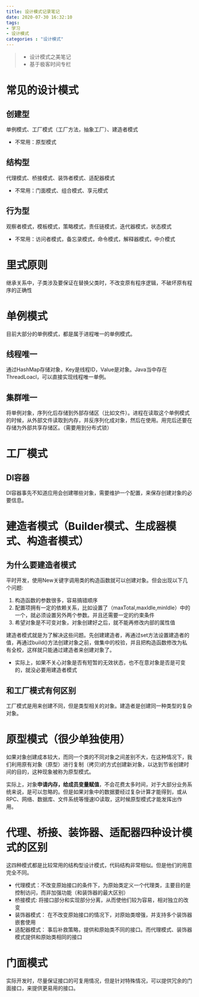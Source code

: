 ```yaml
---
title: 设计模式记录笔记
date: 2020-07-30 16:32:10
tags:
- 学习
- 设计模式
categories : "设计模式"
---
```


> - 设计模式之美笔记
> - 基于极客时间专栏

<!-- more-->

# 常见的设计模式
## 创建型
单例模式、工厂模式（工厂方法，抽象工厂）、建造者模式
- 不常用：原型模式

## 结构型
代理模式、桥接模式、装饰者模式、适配器模式
- 不常用：门面模式、组合模式、享元模式

## 行为型
观察者模式，模板模式，策略模式，责任链模式，迭代器模式，状态模式
- 不常用：访问者模式，备忘录模式，命令模式，解释器模式，中介模式

# 里式原则
继承关系中，子类涉及要保证在替换父类时，不改变原有程序逻辑，不破坏原有程序的正确性

# 单例模式
目前大部分的单例模式，都是属于进程唯一的单例模式。

## 线程唯一
通过HashMap存储对象，Key是线程ID，Value是对象。Java当中存在ThreadLoacl，可以直接实现线程唯一单例。

## 集群唯一
将单例对象，序列化后存储到外部存储区（比如文件）。进程在读取这个单例模式的时候，从外部文件读取到内存，并反序列化成对象，然后在使用。用完后还要在存储为外部共享存储区。（需要用到分布式锁）

# 工厂模式
## DI容器
DI容器事先不知道应用会创建哪些对象，需要维护一个配置，来保存创建对象的必要信息。

# 建造者模式（Builder模式、生成器模式、构造者模式）
## 为什么要建造者模式
平时开发，使用New关键字调用类的构造函数就可以创建对象。但会出现以下几个问题:
1. 构造函数的参数很多，容易搞错顺序
2. 配置项拥有一定的依赖关系，比如设置了（maxTotal,maxIdle,minIdle）中的一个，就必须设置另外两个参数。并且还需要一定的约束条件
3. 希望对象是不可变对象，对象创建好之后，就不能再修改内部的属性值

建造者模式就是为了解决这些问题。先创建建造者，再通过set方法设置建造者的值，再通过build()方法创建对象之前，做集中的校验，并且把构造函数修改为私有全校，这样就只能通过建造者来创建对象了。

- 实际上，如果不关心对象是否有短暂的无效状态，也不在意对象是否是可变的，就没必要用建造者模式

## 和工厂模式有何区别
工厂模式是用来创建不同，但是类型相关的对象。建造者是创建同一种类型的复杂对象。

# 原型模式（很少单独使用）
如果对象创建成本较大，而同一个类的不同对象之间差别不大，在这种情况下，我们利用原有对象（原型）进行复制（拷贝)的方式创建新对象，以达到节省创建时间的目的，这种现象被称为原型模式。

实际上，对象**申请内存，给成员变量赋值**，不会花费太多时间，对于大部分业务系统来说，是可以忽略的。但是如果对象中的数据要经过复杂计算才能得到，或从RPC、网络、数据库、文件系统等慢速IO读取，这时候原型模式才能发挥出作用。

# 代理、桥接、装饰器、适配器四种设计模式的区别
这四种模式都是比较常用的结构型设计模式，代码结构非常相似。但是他们的用意完全不同。
- 代理模式：不改变原始接口的条件下，为原始类定义一个代理类，主要目的是控制访问，而非加强功能（和装饰器的最大区别）
- 桥接模式: 将接口部分和实现部分分离，从而使他们较为容易，相对独立的改变
- 装饰器模式： 在不改变原始接口的情况下，对原始类增强，并支持多个装饰器嵌套使用
- 适配器模式： 事后补救策略，提供和原始类不同的接口。而代理模式、装饰器模式提供和原始类相同的接口

# 门面模式
实际开发时，尽量保证接口的可复用情况，但是针对特殊情况，可以提供冗余的门面接口，来提供更易用的接口。